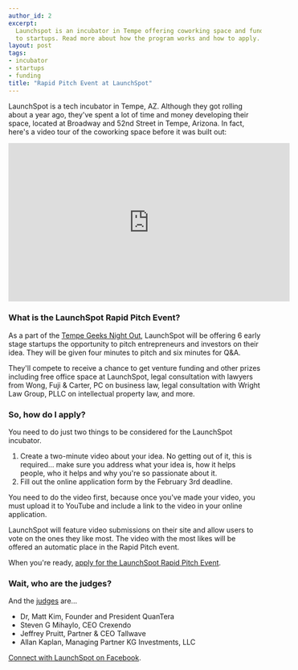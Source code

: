 ```yaml
---
author_id: 2
excerpt:
  Launchspot is an incubator in Tempe offering coworking space and funding
  to startups. Read more about how the program works and how to apply.
layout: post
tags:
- incubator
- startups
- funding
title: "Rapid Pitch Event at LaunchSpot"
---
```


LaunchSpot is a tech incubator in Tempe, AZ. Although they got rolling about a year ago, they've spent a lot of time and money developing their space, located at Broadway and 52nd Street in Tempe, Arizona. In fact, here's a video tour of the coworking space before it was built out:

<div class="text-center">
  <iframe width="560" height="315" src="http://www.youtube.com/embed/FjUTyUsubk4" frameborder="0" allowfullscreen></iframe>
</div>

### What is the LaunchSpot Rapid Pitch Event?

As a part of the [Tempe Geeks Night Out](http://www.tempe.gov/business/scitechfest/), LaunchSpot will be offering 6 early stage startups the opportunity to pitch entrepreneurs and investors on their idea. They will be given four minutes to pitch and six minutes for Q&A.

They'll compete to receive a chance to get venture funding and other prizes including free office space at LaunchSpot, legal consultation with lawyers from Wong, Fuji & Carter, PC on business law, legal consultation with Wright Law Group, PLLC on intellectual property law, and more.

### So, how do I apply?

You need to do just two things to be considered for the LaunchSpot incubator.

1. Create a two-minute video about your idea. No getting out of it, this is required&hellip; make sure you address what your idea is, how it helps people, who it helps and why you're so passionate about it.
1. Fill out the online application form by the February 3rd deadline.

You need to do the video first, because once you've made your video, you must upload it to YouTube and include a link to the video in your online application.

LaunchSpot will feature video submissions on their site and allow users to vote on the ones they like most. The video with the most likes will be offered an automatic place in the Rapid Pitch event.

When you're ready, [apply for the LaunchSpot Rapid Pitch Event](http://rapidpitch.launchspot.com/entry-form/).

### Wait, who are the judges?

And the [judges](http://rapidpitch.launchspot.com/judges/) are...

*   Dr, Matt Kim, Founder and President QuanTera
*   Steven G Mihaylo, CEO Crexendo
*   Jeffrey Pruitt, Partner & CEO Tallwave
*   Allan Kaplan, Managing Partner KG Investments, LLC

[Connect with LaunchSpot on Facebook](http://www.facebook.com/LaunchSpot).
